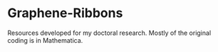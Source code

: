 # Graphene-Ribbons
Resources developed for my doctoral research. Mostly of the original coding is in Mathematica.
